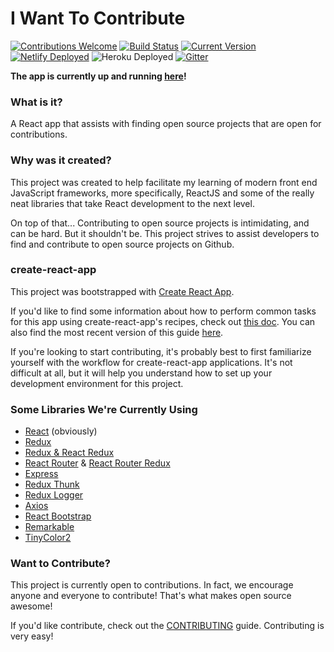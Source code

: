 # I Want To Contribute

[![Contributions Welcome][contributing-badge]](CONTRIBUTING.md)
[![Build Status][build-status-badge]](https://travis-ci.org/tmobaird/i-want-to-contribute)
[![Current Version][current-version-badge]](https://github.com/tmobaird/i-want-to-contribute/releases)
[![Netlify Deployed][netlify-deployed-badge]](https://i-want-to-contribute.netlify.com/)
![Heroku Deployed][heroku-deployed-badge]
[![Gitter](https://img.shields.io/gitter/room/nwjs/nw.js.svg?colorB=457dd8)](https://gitter.im/i-want-to-contribute/Lobby)

**The app is currently up and running [here](https://i-want-to-contribute.netlify.com/)!**

### What is it?
A React app that assists with finding open source projects that are open for contributions.

### Why was it created?

This project was created to help facilitate my learning of modern front end JavaScript frameworks, more specifically, ReactJS and some of the really neat libraries that take React development to the next level.

On top of that... Contributing to open source projects is intimidating, and can be hard. But it shouldn't be. This project strives to assist developers to find and contribute to open source projects on Github.

### create-react-app

This project was bootstrapped with [Create React App](https://github.com/facebookincubator/create-react-app).

If you'd like to find some information about how to perform common tasks for this app
using create-react-app's recipes, check out [this doc]().
You can also find the most recent version of this guide [here](https://github.com/facebookincubator/create-react-app/blob/master/packages/react-scripts/template/README.md).

If you're looking to start contributing, it's probably best to first familiarize yourself with the workflow for create-react-app applications. It's not difficult at all, but it will help you understand how to set up your development environment for this project.

### Some Libraries We're Currently Using

- [React](https://github.com/facebook/react) (obviously)
- [Redux](https://github.com/reactjs/redux)
- [Redux & React Redux](https://github.com/reactjs/react-redux)
- [React Router](https://github.com/ReactTraining/react-router) & [React Router Redux](https://github.com/ReactTraining/react-router/tree/master/packages/react-router-redux)
- [Express](https://github.com/expressjs/express)
- [Redux Thunk](https://github.com/gaearon/redux-thunk)
- [Redux Logger](https://github.com/evgenyrodionov/redux-logger)
- [Axios](https://github.com/mzabriskie/axios)
- [React Bootstrap](https://github.com/react-bootstrap/react-bootstrap)
- [Remarkable](https://github.com/jonschlinkert/remarkable)
- [TinyColor2](https://github.com/bgrins/TinyColor)

### Want to Contribute?

This project is currently open to contributions. In fact, we encourage anyone and everyone to contribute! That's what makes open source awesome!

If you'd like contribute, check out the [CONTRIBUTING](https://github.com/tmobaird/i-want-to-contribute/blob/master/CONTRIBUTING.md) guide. Contributing is very easy!

[build-status-badge]: https://travis-ci.org/tmobaird/i-want-to-contribute.svg?branch=master
[contributing-badge]: https://img.shields.io/badge/contributions-welcome!-4BADFF.svg
[netlify-deployed-badge]: https://img.shields.io/badge/netlify-deployed-00ad9f.svg
[heroku-deployed-badge]: https://img.shields.io/badge/heroku-deployed-AE86DA.svg
[current-version-badge]: https://img.shields.io/badge/version-1.1.0-FF566D.svg
